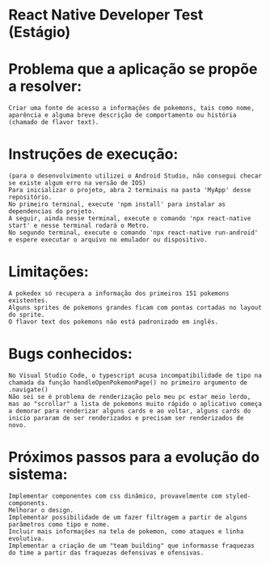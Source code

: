 # React Native Developer Test (Estágio)

# Problema que a aplicação se propõe a resolver:
    Criar uma fonte de acesso a informações de pokemons, tais como nome, aparência e alguma breve descrição de comportamento ou história (chamado de flavor text).
# Instruções de execução:
    (para o desenvolvimento utilizei o Android Studio, não consegui checar se existe algum erro na versão de IOS)
    Para inicializar o projeto, abra 2 terminais na pasta 'MyApp' desse repositório.
    No primeiro terminal, execute 'npm install' para instalar as dependencias do projeto.
    A seguir, ainda nesse terminal, execute o comando 'npx react-native start' e nesse terminal rodará o Metro.
    No segundo terminal, execute o comando 'npx react-native run-android' e espere executar o arquivo no emulador ou dispositivo.
# Limitações: 
    A pokedex só recupera a informação dos primeiros 151 pokemons existentes.
    Alguns sprites de pokemons grandes ficam com pontas cortadas no layout do sprite.
    O flavor text dos pokemons não está padronizado em inglês.
# Bugs conhecidos:
    No Visual Studio Code, o typescript acusa incompatibilidade de tipo na chamada da função handleOpenPokemonPage() no primeiro argumento de .navigate()
    Não sei se é problema de renderização pelo meu pc estar meio lerdo, mas ao "scrollar" a lista de pokemons muito rápido o aplicativo começa a demorar para renderizar alguns cards e ao voltar, alguns cards do inicio pararam de ser renderizados e precisam ser renderizados de novo.
# Próximos passos para a evolução do sistema:
    Implementar componentes com css dinâmico, provavelmente com styled-components.
    Melhorar o design.
    Implementar possibilidade de um fazer filtragem a partir de alguns parâmetros como tipo e nome.
    Incluir mais informações na tela de pokemon, como ataques e linha evolutiva.
    Implementar a criação de um "team building" que informasse fraquezas do time a partir das fraquezas defensivas e ofensivas.